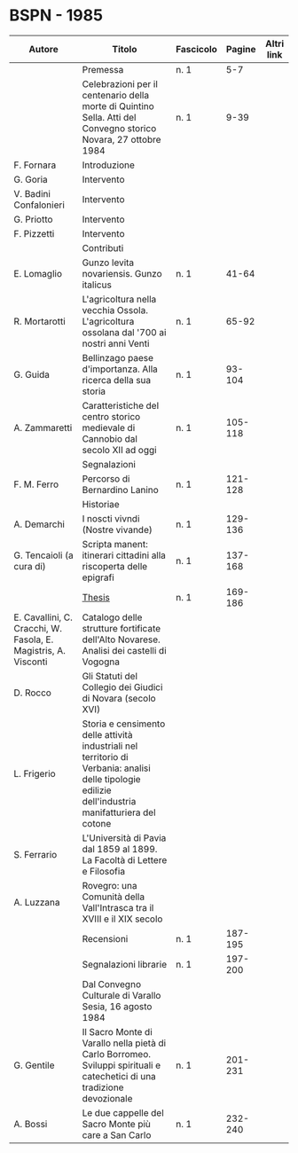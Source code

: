 # BSPN - 1985

| Autore                                                         | Titolo                                                                                                                                               | Fascicolo | Pagine  | Altri link |
|----------------------------------------------------------------|------------------------------------------------------------------------------------------------------------------------------------------------------|-----------|---------|------------|
|                                                                | Premessa                                                                                                                                             | n. 1      | 5-7     |            |
|                                                                | Celebrazioni per il centenario della morte di Quintino Sella. Atti del Convegno storico Novara, 27 ottobre 1984                                      | n. 1      | 9-39    |            |
| F. Fornara                                                     | Introduzione                                                                                                                                         |           |         |            |
| G. Goria                                                       | Intervento                                                                                                                                           |           |         |            |
| V. Badini Confalonieri                                         | Intervento                                                                                                                                           |           |         |            |
| G. Priotto                                                     | Intervento                                                                                                                                           |           |         |            |
| F. Pizzetti                                                    | Intervento                                                                                                                                           |           |         |            |
|                                                                | Contributi                                                                                                                                           |           |         |            |
| E. Lomaglio                                                    | Gunzo levita novariensis. Gunzo italicus                                                                                                             | n. 1      | 41-64   |            |
| R. Mortarotti                                                  | L'agricoltura nella vecchia Ossola. L'agricoltura ossolana dal '700 ai nostri anni Venti                                                             | n. 1      | 65-92   |            |
| G. Guida                                                       | Bellinzago paese d'importanza. Alla ricerca della sua storia                                                                                         | n. 1      | 93-104  |            |
| A. Zammaretti                                                  | Caratteristiche del centro storico medievale di Cannobio dal secolo XII ad oggi                                                                      | n. 1      | 105-118 |            |
|                                                                | Segnalazioni                                                                                                                                         |           |         |            |
| F. M. Ferro                                                    | Percorso di Bernardino Lanino                                                                                                                        | n. 1      | 121-128 |            |
|                                                                | Historiae                                                                                                                                            |           |         |            |
| A. Demarchi                                                    | I noscti vivndi (Nostre vivande)                                                                                                                     | n. 1      | 129-136 |            |
| G. Tencaioli (a cura di)                                       | Scripta manent: itinerari cittadini alla riscoperta delle epigrafi                                                                                   | n. 1      | 137-168 |            |
|                                                                | [Thesis](http://www.ssno.it/BSPNo/bspn_thesis.html#1985)                                                                                             | n. 1      | 169-186 |            |
| E. Cavallini, C. Cracchi, W. Fasola, E. Magistris, A. Visconti | Catalogo delle strutture fortificate dell'Alto Novarese. Analisi dei castelli di Vogogna                                                             |           |         |            |
| D. Rocco                                                       | Gli Statuti del Collegio dei Giudici di Novara (secolo XVI)                                                                                          |           |         |            |
| L. Frigerio                                                    | Storia e censimento delle attività industriali nel territorio di Verbania: analisi delle tipologie edilizie dell'industria manifatturiera del cotone |           |         |            |
| S. Ferrario                                                    | L'Università di Pavia dal 1859 al 1899. La Facoltà di Lettere e Filosofia                                                                            |           |         |            |
| A. Luzzana                                                     | Rovegro: una Comunità della Vall'Intrasca tra il XVIII e il XIX secolo                                                                               |           |         |            |
|                                                                | Recensioni                                                                                                                                           | n. 1      | 187-195 |            |
|                                                                | Segnalazioni librarie                                                                                                                                | n. 1      | 197-200 |            |
|                                                                | Dal Convegno Culturale di Varallo Sesia, 16 agosto 1984                                                                                              |           |         |            |
| G. Gentile                                                     | Il Sacro Monte di Varallo nella pietà di Carlo Borromeo. Sviluppi spirituali e catechetici di una tradizione devozionale                             | n. 1      | 201-231 |            |
| A. Bossi                                                       | Le due cappelle del Sacro Monte più care a San Carlo                                                                                                 | n. 1      | 232-240 |            |

